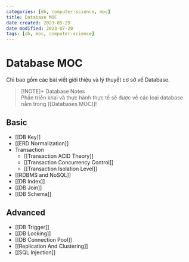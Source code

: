 ```yaml
---
categories: [db, computer-science, moc]
title: Database MOC
date created: 2023-05-29
date modified: 2023-07-20
tags: [db, moc, computer-science]
---
```


# Database MOC

Chỉ bao gồm các bài viết giới thiệu và lý thuyết cơ sở về Database.

> [!NOTE]+ Database Notes  
> Phần triển khai và thực hành thực tế sẽ được về các loại database nằm trong [[Databases MOC]]!

## Basic

- [[DB Key]]
- [[ERD Normalization]]
- Transaction
	- [[Transaction ACID Theory]]
	- [[Transaction Concurrency Control]]
	- [[Transaction Isolation Level]]
- [[RDBMS and NoSQL]]
- [[DB Index]]
- [[DB Join]]
- [[DB Schema]]

## Advanced

- [[DB Trigger]]
- [[DB Locking]]
- [[DB Connection Pool]]
- [[Replication And Clustering]]
- [[SQL Injection]]
